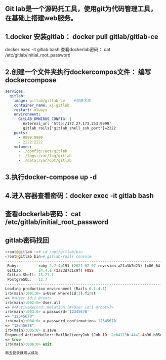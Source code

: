 ## Git lab是一个源码托工具，使用git为代码管理工具，在基础上搭建web服务。

## 1.docker 安装gitlab： docker pull gitlab/gitlab-ce
docker exec -it gitlab bash
查看dockerlab密码： cat /etc/gitlab/initial_root_password

## 2.创建一个文件夹执行dockercompos文件： 编写dockercompose
```yaml
services:
  gitlab:
    image: gitlab/gitlab-ce    #镜像名称
    container_name: xj-gitlab  
    restart: always
    environment:
      GitLAB_OMNIBUS_CONFIG: |
        external_url 'http:/172.27.173.253:9999'
        gitlab_rails['gitlab_shell_ssh_port']=2222
    ports:
      - 9999:9999
      - 2222:2222
    volumes:
      - ./config:/ect/gitlab
      - ./logs:/var/log/gitlab
      - ./data:/var/opt/gitlab
  ```
  ## 3.执行docker-compose up -d
  
  ## 4.进入容器查看密码：docker exec -it gitlab bash
## 查看dockerlab密码： cat /etc/gitlab/initial_root_password

## gitlab密码找回
```php
<root@gitlab ~># cd /opt/gitlab/bin
<root@gitlab bin># gitlab-rails console
--------------------------------------------------------------------------------
 Ruby:         ruby 2.7.4p191 (2021-07-07 revision a21a3b7d23) [x86_64-linux]
 GitLab:       14.4.1 (1a23d731c9f) FOSS
 GitLab Shell: 13.21.1
 PostgreSQL:   12.7
--------------------------------------------------------------------------------
Loading production environment (Rails 6.1.4.1)
irb(main):001:0> u=User.where(id:1).first
=> #<User id:1 @root>
irb(main):002:0> User.all
=> #<ActiveRecord::Relation [#<User id:1 @root>]>
irb(main):003:0> u.password='12345678'
=> "12345678"
irb(main):004:0> u.password_confirmation='12345678'
=> "12345678"
irb(main):005:0> u.save
Enqueued ActionMailer::MailDeliveryJob (Job ID: 2e04113b-4441-4b96-b85d-b6d8f4adc582) to Sidekiq(mailers) with arguments: "DeviseMailer", "password_change", "deliver_now", {:args=>[#<GlobalID:0x00007f31cb855aa8 @uri=#<URI::GID gid://gitlab/User/1>>]}
=> true
irb(main):006:0> exit

再去登录就可以成功

```

